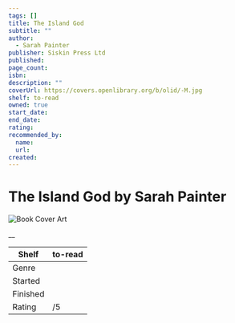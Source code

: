 ```yaml
---
tags: []
title: The Island God
subtitle: ""
author:
  - Sarah Painter
publisher: Siskin Press Ltd
published:
page_count:
isbn:
description: ""
coverUrl: https://covers.openlibrary.org/b/olid/-M.jpg
shelf: to-read
owned: true
start_date:
end_date:
rating:
recommended_by:
  name:
  url:
created:
---
```


# The Island God by Sarah Painter

![Book Cover Art](https://covers.openlibrary.org/b/olid/-M.jpg)

__

| Shelf | to-read |
| --- | --- |
| Genre |  |
| Started |  |
| Finished |  |
| Rating | /5 |

